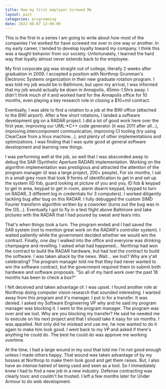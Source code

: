 ```yaml
---
title: How my first employer Screwed Me
layout: post
categories: programming
date: 2022-08-07 13:00:00
---
```


This is the first in a series I am going to write about how most of the companies I've worked for have screwed me over in one way or another. In my early career, I tended to develop loyalty toward my company. I think this was a taught behavior from our society. Unfortunately, I learned the hard way that loyalty almost never extends back to the employee.

My first corporate gig was straight out of college, literally 2 weeks after graduation in 2009. I accepted a position with Northrop Grumman's Electronic Systems organization in their new graduate rotation program. I was told my job would be in Baltimore, but upon my arrival, I was informed that my job would actually be down in Annapolis, 45min-1.5hrs away. I didn't think much of it and worked hard for the Annapolis office for 10 months, even playing a key research role in closing a $10+mil contract.

Eventually, I was able to find a rotation to a job at the BWI office (attached to the BWI airport). After a few short rotations, I landed a software development gig on a RADAR project. I did a lot of good work here over the first year, improving our UML->C++ code generator (it was 2011 after all...), improving intercomponent communication, improving CI tooling (try using ClearCase from a linux machine...), and plenty of other implementations and optimizations. I was finding that I was quite good at general software development and learning new things.

I was performing well at the job, so well that I was absconded away to debug the SAR (Synthetic Aperture RADAR) implementation. Working on the algorithm implementation was prestigious and attracted the attention of the program manager (it was a large project, 200+ people). For six months, I sat in a small grey room that took 9 forms of identification to get in and set up the system (ID fob, guard looking at picture of you and you, ID fob & keypad to get in area, keypad to get in room, alarm disarm keypad, keypad to turn on RADAR, 3 different log in credentials for 3 computers). I worked diligently tackling bug after bug on this RADAR. I fully debugged the custom SIMD Fourier transform algorithm written by a coworker (turns out the bug was in the OS...). Eventually I got to fly in a test flight above Baltimore and take pictures with the RADAR that I had poured by sweat and tears into.

That's when things took a turn. The program ended and I had saved the SAR system (not to mention great work on the RADAR's controller system). I waited patiently while the government decided whether we would win the contract. Finally, one day I walked into the office and everyone was drinking champagne and revelling. I asked what had happened... Northrop had won the contract to build the RADAR hardware, but had lost the contract to build the software. I was taken aback by the news. Wait... we lost? Why are y'all celebrating? The program manager told me that they had never wanted to win the software contract, but the government required them to submit both hardware and software proposals. "So all of my hard work over the past 18 months has been to check a box?"

I felt deceived and taken advantage of. I was upset. I found another role at Northrop doing computer vision research that sounded interesting. I wanted away from this program and it's manager. I put in for a transfer. It was denied. I asked my Software Engineering VP why and he said my program manager was blocking it. I went to the program manager. The program was over and we lost. Why are you blocking my transfer? He said he needed me to execute on his next project and that I should take it easy for six months. I was appalled. Not only did he mislead and use me, he now wanted to do it again to make him look good. I went back to my VP and asked if there's anything he could do. The best he could do was approve me working overtime.

At the time, I had a large wound in my soul that told me I'm not good enough unless I made others happy. That wound was taken advantage of by my bosses at Northrop to make them look good and get them raises. But, I also have an intense hatred of being used and seen as a tool. So I immediately knew I had to find a new job in a new industry. Defense contracting was clearly toxic and couldn't be trusted. I left a few months later for Under Armour to do web development.

